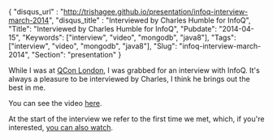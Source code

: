 {
    "disqus_url" : "http://trishagee.github.io/presentation/infoq-interview-march-2014",
    "disqus_title" : "Interviewed by Charles Humble for InfoQ",
    "Title": "Interviewed by Charles Humble for InfoQ",
    "Pubdate": "2014-04-15",
    "Keywords": ["interview", "video", "mongodb", "java8"],
    "Tags": ["interview", "video", "mongodb", "java8"],
    "Slug": "infoq-interview-march-2014",
    "Section": "presentation"
}

While I was at [QCon London](http://localhost:1313/post/qcon_london_2014/), I was grabbed for an interview with InfoQ.  It's always a pleasure to be interviewed by Charles,
I think he brings out the best in me.
<!--more-->

You can see the video [here](http://www.infoq.com/interviews/trisha-gee-mongdo-java8#.U00BRMNMIC4.blogger).

At the start of the interview we refer to the first time we met, which, if you're interested, [you can also watch](/post/interviewed_for_infoq_at_qcon_london/).
